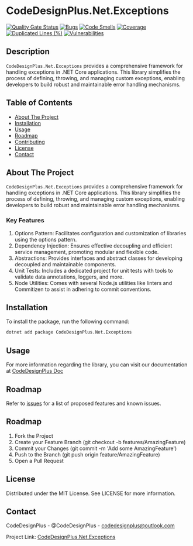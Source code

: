 # CodeDesignPlus.Net.Exceptions

[![Quality Gate Status](https://sonarcloud.io/api/project_badges/measure?project=CodeDesignPlus.Net.Exceptions&metric=alert_status)](https://sonarcloud.io/summary/new_code?id=CodeDesignPlus.Net.Exceptions)
[![Bugs](https://sonarcloud.io/api/project_badges/measure?project=CodeDesignPlus.Net.Exceptions&metric=bugs)](https://sonarcloud.io/summary/new_code?id=CodeDesignPlus.Net.Exceptions)
[![Code Smells](https://sonarcloud.io/api/project_badges/measure?project=CodeDesignPlus.Net.Exceptions&metric=code_smells)](https://sonarcloud.io/summary/new_code?id=CodeDesignPlus.Net.Exceptions)
[![Coverage](https://sonarcloud.io/api/project_badges/measure?project=CodeDesignPlus.Net.Exceptions&metric=coverage)](https://sonarcloud.io/summary/new_code?id=CodeDesignPlus.Net.Exceptions)
[![Duplicated Lines (%)](https://sonarcloud.io/api/project_badges/measure?project=CodeDesignPlus.Net.Exceptions&metric=duplicated_lines_density)](https://sonarcloud.io/summary/new_code?id=CodeDesignPlus.Net.Exceptions)
[![Vulnerabilities](https://sonarcloud.io/api/project_badges/measure?project=CodeDesignPlus.Net.Exceptions&metric=vulnerabilities)](https://sonarcloud.io/summary/new_code?id=CodeDesignPlus.Net.Exceptions)


## Description
`CodeDesignPlus.Net.Exceptions` provides a comprehensive framework for handling exceptions in .NET Core applications. This library simplifies the process of defining, throwing, and managing custom exceptions, enabling developers to build robust and maintainable error handling mechanisms.

## Table of Contents
- [About The Project](#about-the-project)
- [Installation](#installation)
- [Usage](#usage)
- [Roadmap](#roadmap)
- [Contributing](#contributing)
- [License](#license)
- [Contact](#contact)

## About The Project
`CodeDesignPlus.Net.Exceptions` provides a comprehensive framework for handling exceptions in .NET Core applications. This library simplifies the process of defining, throwing, and managing custom exceptions, enabling developers to build robust and maintainable error handling mechanisms.

### Key Features
1. Options Pattern: Facilitates configuration and customization of libraries using the options pattern.
2. Dependency Injection: Ensures effective decoupling and efficient service management, promoting modular and flexible code.
3. Abstractions: Provides interfaces and abstract classes for developing decoupled and maintainable components.
4. Unit Tests: Includes a dedicated project for unit tests with tools to validate data annotations, loggers, and more.
5. Node Utilities: Comes with several Node.js utilities like linters and Commitizen to assist in adhering to commit conventions.

## Installation
To install the package, run the following command:
```bash
dotnet add package CodeDesignPlus.Net.Exceptions
```

## Usage
For more information regarding the library, you can visit our documentation at [CodeDesignPlus Doc](https://doc.codedesignplus.com)

## Roadmap
Refer to [issues](https://github.com/codedesignplus/CodeDesignPlus.Net.Sdk/issues) for a list of proposed features and known issues.

## Roadmap
1. Fork the Project
2. Create your Feature Branch (git checkout -b features/AmazingFeature)
3. Commit your Changes (git commit -m 'Add some AmazingFeature')
4. Push to the Branch (git push origin feature/AmazingFeature)
5. Open a Pull Request

## License
Distributed under the MIT License. See LICENSE for more information.

## Contact
CodeDesignPlus - @CodeDesignPlus - codedesignplus@outlook.com

Project Link: [CodeDesignPlus.Net.Exceptions](https://github.com/codedesignplus/CodeDesignPlus.Net.Sdk/tree/main/packages/CodeDesignPlus.Net.Exceptions)
